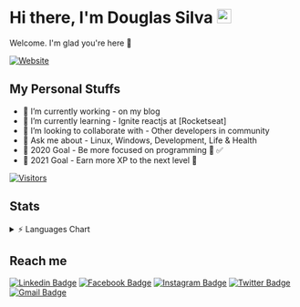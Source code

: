 # Hi there, I'm Douglas Silva <img src="https://media.giphy.com/media/hvRJCLFzcasrR4ia7z/giphy.gif" width="25px"> &nbsp;

Welcome. I'm glad you're here 💜

[![Website](https://img.shields.io/badge/Ignite%20student-Rocketseat-%238c3691)](https://app.rocketseat.com.br/me/douglasilvadev)

## My Personal Stuffs

- 🔭 I’m currently working - on my blog
- 🌱 I’m currently learning - Ignite reactjs at [Rocketseat]
- 👯 I’m looking to collaborate with - Other developers in community
- 💬 Ask me about - Linux, Windows, Development, Life & Health
- 🥅 2020 Goal - Be more focused on programming 💪 ✅
- 🥅 2021 Goal - Earn more XP to the next level 🚀

[![Visitors](https://visitor-badge.glitch.me/badge?page_id=github/douglasilvadev)](https://github.com/douglasilvadev)

## Stats

<details>
<summary> ⚡ Languages Chart</summary>
  <center>
  <table>
    <tr>
        <td><img width="400px" align="left" src="https://github-readme-stats.vercel.app/api/top-langs/?username=douglasilvadev&layout=compact&theme=dark" /></td>
        <td><img width="495px" align="left"
        src="https://github-readme-stats.vercel.app/api?username=douglasilvadev&count_private=true&include_all_commits=true&theme=radical&show_icons=true" /></td>
    </tr>
  </table>
  </center>
</details>

## Reach me

[![Linkedin Badge](https://img.shields.io/badge/-LinkedIn-blue?style=flat-square&logo=Linkedin&logoColor=white&link=https://www.linkedin.com/in/douglasilva/)](https://www.linkedin.com/in/douglasilva/)
[![Facebook Badge](https://img.shields.io/badge/-Facebook-blue?style=flat-square&logo=Facebook&logoColor=white&link=https://www.facebook.com/douglasilvax/)](https://www.facebook.com/douglasilvax/)
[![Instagram Badge](https://img.shields.io/badge/-Instagram-purple?style=flat-square&logo=Instagram&logoColor=white&link=https://www.instagram.com/douglasilvax/)](https://www.instagram.com/douglasilvax/)
[![Twitter Badge](https://img.shields.io/badge/-Twitter-1DA1F2?style=flat-square&logo=twitter&logoColor=white&link=https://www.twitter.com/douglasilvax)](https://www.twitter.com/douglasilvax)
[![Gmail Badge](https://img.shields.io/badge/-douglasilvadev@gmail.com-6633cc?style=flat-square&logo=Gmail&logoColor=white&link=mailto:douglasilvadev@gmail.com)](mailto:douglasilvadev.f@gmail.com)

